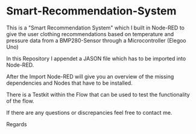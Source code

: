 # Smart-Recommendation-System
This is a "Smart Recommendation System" which I built in Node-RED to give the user clothing recommendations based on temperature and pressure data from a BMP280-Sensor through a Microcontroller (Elegoo Uno)

In this Repository I appendet a JASON file which has to be imported into Node-RED.

After the Import Node-RED will give you an overview of the missing dependencies and Nodes that have to be installed.

There is a Testkit within the Flow that can be used to test the functionality of the flow.

If there are any questions or discrepancies feel free to contact me.

Regards

